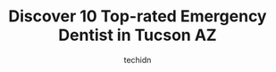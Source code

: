---
layout: ampstory
image: https://i0.wp.com/www.depkes.org/wp-content/uploads/2023/06/emergency-dentist-0-in-tucson-az-1685789938.jpeg?resize=640,853
author: techidn
featured: false
description: Discover the impressive array of Emergency Dentist options in Tucson AZ, where you can find 10 of the largest Emergency Dentist establishments in the area. From renowned classics to hidden g
title: Discover 10 Top-rated Emergency Dentist in Tucson AZ
cover:
   title: Discover 10 Top-rated Emergency Dentist in Tucson AZ
   subtitle: Rickpate
   background: https://www.depkes.org/wp-content/uploads/2023/06/emergency-dentist-0-in-tucson-az-1685789938.jpeg

pages: 
 - layout: thirds
   top: <h1>#1 Stratman Family Dentistry-Dental Clinic East Tucson</h1>
   bottom: "<p>Best dental experience EVER.  Have struggled with teeth issues for 2+ decades.  Had given up until a recent event found me here.  Dr Stratman, Dr Levy, and the staff have</p>"
   background: https://www.depkes.org/wp-content/uploads/2023/06/emergency-dentist-1-in-tucson-az-1685789939.png
   backgroundblur: true
 - layout: thirds
   top: <h1>#2 Aspen Dental</h1>
   bottom: "<p>I had the best experience here!! They were so kind and courteous and they worked with me to make sure I got an affordable price on my dental work. Not to mention they wer</p>"
   background: https://www.depkes.org/wp-content/uploads/2023/06/emergency-dentist-2-in-tucson-az-1685789940.jpeg
   cta:
      link: https://www.depkes.org/blog/discover-10-top-rated-emergency-dentist-in-tucson-az/
      text: Discover 10 Top-rated Emergency Dentist in Tucson AZ
 - layout: thirds
   top: <h1>#3 Prime Dental</h1>
   bottom: "<p>1840 N Craycroft Rd, Tucson, AZ 85712, United States</p>"
   background: https://www.depkes.org/wp-content/uploads/2023/06/emergency-dentist-3-in-tucson-az-1685789940.jpeg
   cta:
      link: https://www.depkes.org/blog/discover-10-top-rated-emergency-dentist-in-tucson-az/
      text: Discover 10 Top-rated Emergency Dentist in Tucson AZ
 - layout: thirds
   top: <h1>#4 Ideal Dental of Tucson</h1>
   bottom: "<p>1111 S Sherwood Village Dr, Tucson, AZ 85710, United States</p>"
   background: https://images.unsplash.com/photo-1527067829737-402993088e6b?ixlib=rb-4.0.3&ixid=MnwxMjA3fDB8MHxwaG90by1wYWdlfHx8fGVufDB8fHx8&auto=format&fit=crop&w=640&h=853&q=80
   cta:
      link: https://www.depkes.org/blog/discover-10-top-rated-emergency-dentist-in-tucson-az/
      text: Discover 10 Top-rated Emergency Dentist in Tucson AZ
 - layout: thirds
   top: <h1>#5 Swan Dental</h1>
   bottom: "<p>4723 E Camp Lowell Dr, Tucson, AZ 85712, United States</p>"
   background: https://images.unsplash.com/photo-1531169509526-f8f1fdaa4a67?ixlib=rb-4.0.3&ixid=MnwxMjA3fDB8MHxwaG90by1wYWdlfHx8fGVufDB8fHx8&auto=format&fit=crop&w=640&h=853&q=80
   cta:
      link: https://www.depkes.org/blog/discover-10-top-rated-emergency-dentist-in-tucson-az/
      text: Discover 10 Top-rated Emergency Dentist in Tucson AZ
 - layout: thirds
   top: <h1>#6 Opencare Dental</h1>
   bottom: "<p>631 W Valencia Rd, Tucson, AZ 85756, United States</p>"
   background: https://images.unsplash.com/photo-1602536052359-ef94c21c5948?ixlib=rb-4.0.3&ixid=MnwxMjA3fDB8MHxwaG90by1wYWdlfHx8fGVufDB8fHx8&auto=format&fit=crop&w=640&h=853&q=80
   cta:
      link: https://www.depkes.org/blog/discover-10-top-rated-emergency-dentist-in-tucson-az/
      text: Discover 10 Top-rated Emergency Dentist in Tucson AZ
 - layout: thirds
   top: <h1>#7 Gentle Dental Broadway</h1>
   bottom: "<p>5311 E Broadway Blvd, Tucson, AZ 85711, United States</p>"
   background: https://images.unsplash.com/photo-1561679660-d00ee1e0dc8e?ixlib=rb-4.0.3&ixid=MnwxMjA3fDB8MHxwaG90by1wYWdlfHx8fGVufDB8fHx8&auto=format&fit=crop&w=640&h=853&q=80
   cta:
      link: https://www.depkes.org/blog/discover-10-top-rated-emergency-dentist-in-tucson-az/
      text: Discover 10 Top-rated Emergency Dentist in Tucson AZ
 - layout: thirds
   middle: Continue reading...
   background: https://images.unsplash.com/photo-1599422314077-f4dfdaa4cd09?ixlib=rb-4.0.3&ixid=MnwxMjA3fDB8MHxwaG90by1wYWdlfHx8fGVufDB8fHx8&auto=format&fit=crop&w=640&h=853&q=80
   cta:
      link: https://www.depkes.org/blog/discover-10-top-rated-emergency-dentist-in-tucson-az/
      text: Discover 10 Top-rated Emergency Dentist in Tucson AZ
      
---